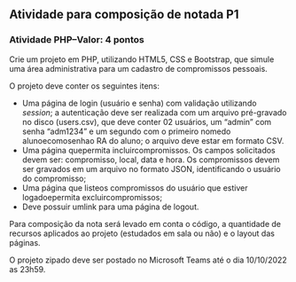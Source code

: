 ## Atividade para composição de notada P1

### Atividade PHP–Valor: 4 pontos

Crie um projeto em PHP, utilizando HTML5, CSS e Bootstrap, que simule uma área administrativa para um cadastro de compromissos pessoais.

O projeto deve conter os seguintes itens:
 - Uma página de login (usuário e senha) com validação utilizando _session_; a autenticação deve ser realizada com um arquivo pré-gravado no disco (users.csv), que deve conter 02 usuários, um “admin” com senha “adm1234” e um segundo com o primeiro nomedo alunoecomosenhao RA do aluno; o arquivo deve estar em formato CSV.
 - Uma página quepermita incluircompromissos. Os campos solicitados devem ser: compromisso, local, data e hora. Os compromissos devem ser gravados em um arquivo no formato JSON, identificando o usuário do compromisso;
 - Uma página que listeos compromissos do usuário que estiver logadoepermita excluircompromissos;
 - Deve possuir umlink para uma página de logout.

Para composição da nota será levado em conta o código, a quantidade de recursos aplicados ao projeto (estudados em sala ou não) e o layout das páginas.

O projeto zipado deve ser postado no Microsoft Teams até o dia 10/10/2022 as 23h59.